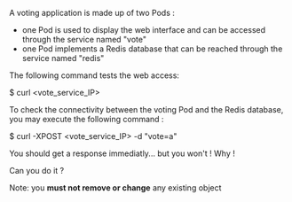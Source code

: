 A voting application is made up of two Pods :
- one Pod is used to display the web interface and can be accessed through the service named "vote"
- one Pod implements a Redis database that can be reached through the service named "redis"

The following command tests the web access:

$ curl <vote_service_IP>

To check the connectivity between the voting Pod and the Redis database, you may execute the following command :

$ curl -XPOST <vote_service_IP> -d "vote=a"

You should get a response immediatly... but you won't ! Why !

Can you do it ?

Note: you **must not remove or change** any existing object
